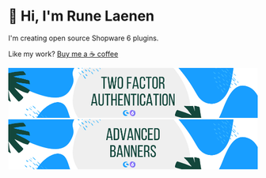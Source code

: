 # 👋 Hi, I'm Rune Laenen

I'm creating open source Shopware 6 plugins.

Like my work? [Buy me a ☕️ coffee](https://www.buymeacoffee.com/runelaenen)

[![Two Factor Authentication for Shopware 6](https://github.com/runelaenen/runelaenen/blob/master/plugin_2fa.png?raw=true)](//github.com/runelaenen/shopware6-two-factor-auth)
[![Advanced Banners (Digital Publishing) for Shopware 6](https://github.com/runelaenen/runelaenen/blob/master/plugin_advanced_banners.png?raw=true)](//github.com/runelaenen/shopware6-advanced-banners)
